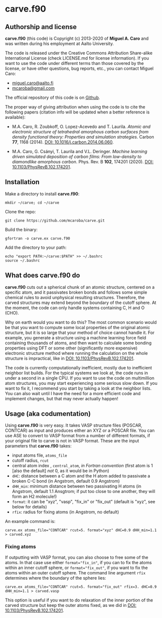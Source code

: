 # carve.f90

## Authorship and license

**carve.f90** (this code) is Copyright (c) 2013-2020 of **Miguel A. Caro** and was written
during his employment at Aalto University.

The code is released under the Creative Commons Attribution Share-alike International
License (check LICENSE.md for license information). If you want to use the code under
different terms than those covered by the license, or have other questions, bug reports,
etc., you can contact Miguel Caro:

* miguel.caro@aalto.fi
* mcaroba@gmail.com

The official repository of this code is on [Github](https://github.com/mcaroba/carve).

The proper way of giving attribution when using the code is to cite the following papers
(citation info will be updated when a better reference is available):

* M.A. Caro, R. Zoubkoff, O. Lopez-Acevedo and T. Laurila. *Atomic and electronic
structure of tetrahedral amorphous carbon surfaces from density functional theory:
Properties and simulation strategies*. Carbon **77**, 1168 (2014).
[DOI: 10.1016/j.carbon.2014.06.060](https://doi.org/10.1016/j.carbon.2014.06.060).

* M.A. Caro, G. Csányi, T. Laurila and V.L. Deringer. *Machine learning driven simulated
deposition of carbon films: From low-density to diamondlike amorphous carbon*.
Phys. Rev. B **102**, 174201 (2020).
[DOI: 10.1103/PhysRevB.102.174201](https://doi.org/10.1103/PhysRevB.102.174201).

## Installation

Make a directory to install **carve.f90**:

    mkdir ~/carve; cd ~/carve

Clone the repo:

    git clone https://github.com/mcaroba/carve.git

Build the binary:

    gfortran -o carve.ex carve.f90

Add the directory to your path:

    echo "export PATH:~/carve:$PATH" >> ~/.bashrc
    source ~/.bashrc

## What does carve.f90 do

**carve.f90** cuts out a spherical chunk of an atomic structure, centered on
a specific atom, and it passivates broken bonds and follows some simple chemical
rules to avoid unphysical resulting structures. Therefore, the carved
structures may extend beyond the boundary of the cutoff sphere. At the moment,
the code can only handle systems containing C, H and O (CHO).

Why on earth would you want to do this? The most common scenario would be that
you want to compute some local properties of the original atomic structure,
but it is so large that your method of choice cannot handle it. For example,
you generate a structure using a machine learning force field containing thousands
of atoms, and then want to calculate some bonding properties using DFT or some
other (significantly more expensive) electronic structure method where running the
calculation on the whole structure is impractical, like in
[DOI: 10.1103/PhysRevB.102.174201](https://doi.org/10.1103/PhysRevB.102.174201).

The code is currently computationally inefficient, mostly due to inefficient
neighbor list builds. For the typical systems we look at, the code runs in
under a second in a single CPU. If you want to use the code on multimillion
atom structures, you may start experiencing some serious slow down. If you
want to fix it, I recommend you start by taking a look at the neighbor lists.
You can also wait until I have the need for a more efficient code and implement
changes, but that may never actually happen!

## Usage (aka codumentation)

Using **carve.f90** is very easy. It takes VASP structure files (POSCAR, CONTCAR) as
input and produces either an XYZ or a POSCAR file. You can use ASE to convert to
VASP format from a number of different formats, if your original file to carve is
not in VASP format. These are the input parameters that **carve.f90** takes:

* input atoms file, `atoms_file`
* cutoff radius, `rcut`
* central atom index , `central_atom`, *in Fortran convention* (first atom is 1 [also the default] *not* 0, as it would be in Python)
* `dHC`: distance between a C atom and the H atom added to passivate a broken C-C bond (in Angstrom, default 0.9 Angstrom)
* `dHH_min`: minimum distance between two passivating H atoms (in Angstrom, default 1.1 Ansgtrom; if put too
close to one another, they will form an H2 molecule!)
* `format`: it can be "xyz", "vasp", "fix_in" or "fix_out" (default is "xyz", see below for details)
* `rfix`: radius for fixing atoms (in Angstrom, no default)

An example command is:

    carve.ex atoms_file="CONTCAR" rcut=5. format="xyz" dHC=0.9 dHH_min=1.1 > carved.xyz

### Fixing atoms

If outputting with VASP format, you can also choose to free some of the atoms. In that case use
either `format="fix_in"`, if you can to fix the atoms within an inner cutoff sphere, or
`format="fix_out"`, if you want to fix the atoms within an outer cutoff sphere. The command
line argument `rfix` determines where the boundary of the sphere lies:

    carve.ex atoms_file="CONTCAR" rcut=5. format="fix_out" rfix=3. dHC=0.9 dHH_min=1.1 > carved.vasp

This option is useful if you want to do relaxation of the inner portion of the carved structure
but keep the outer atoms fixed, as we did in
[DOI: 10.1103/PhysRevB.102.174201](https://doi.org/10.1103/PhysRevB.102.174201).
